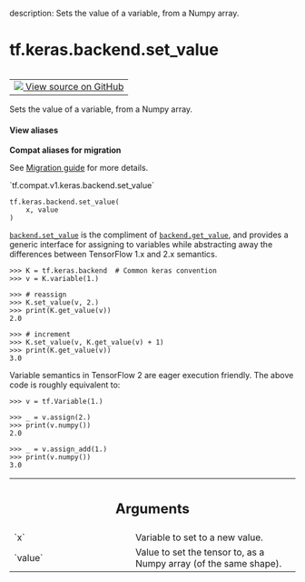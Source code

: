 description: Sets the value of a variable, from a Numpy array.

<div itemscope itemtype="http://developers.google.com/ReferenceObject">
<meta itemprop="name" content="tf.keras.backend.set_value" />
<meta itemprop="path" content="Stable" />
</div>

# tf.keras.backend.set_value

<!-- Insert buttons and diff -->

<table class="tfo-notebook-buttons tfo-api nocontent" align="left">
<td>
  <a target="_blank" href="https://github.com/tensorflow/tensorflow/blob/r2.2/tensorflow/python/keras/backend.py#L3336-L3371">
    <img src="https://www.tensorflow.org/images/GitHub-Mark-32px.png" />
    View source on GitHub
  </a>
</td>
</table>



Sets the value of a variable, from a Numpy array.

<section class="expandable">
  <h4 class="showalways">View aliases</h4>
  <p>
<b>Compat aliases for migration</b>
<p>See
<a href="https://www.tensorflow.org/guide/migrate">Migration guide</a> for
more details.</p>
<p>`tf.compat.v1.keras.backend.set_value`</p>
</p>
</section>

<pre class="devsite-click-to-copy prettyprint lang-py tfo-signature-link">
<code>tf.keras.backend.set_value(
    x, value
)
</code></pre>



<!-- Placeholder for "Used in" -->

<a href="../../../tf/keras/backend/set_value.md"><code>backend.set_value</code></a> is the compliment of <a href="../../../tf/keras/backend/get_value.md"><code>backend.get_value</code></a>, and provides
a generic interface for assigning to variables while abstracting away the
differences between TensorFlow 1.x and 2.x semantics.

```
>>> K = tf.keras.backend  # Common keras convention
>>> v = K.variable(1.)
```

```
>>> # reassign
>>> K.set_value(v, 2.)
>>> print(K.get_value(v))
2.0
```

```
>>> # increment
>>> K.set_value(v, K.get_value(v) + 1)
>>> print(K.get_value(v))
3.0
```

Variable semantics in TensorFlow 2 are eager execution friendly. The above 
code is roughly equivalent to:

```
>>> v = tf.Variable(1.)
```

```
>>> _ = v.assign(2.)
>>> print(v.numpy())
2.0
```

```
>>> _ = v.assign_add(1.)
>>> print(v.numpy())
3.0
```

<!-- Tabular view -->
 <table class="responsive fixed orange">
<colgroup><col width="214px"><col></colgroup>
<tr><th colspan="2"><h2 class="add-link">Arguments</h2></th></tr>

<tr>
<td>
`x`
</td>
<td>
Variable to set to a new value.
</td>
</tr><tr>
<td>
`value`
</td>
<td>
Value to set the tensor to, as a Numpy array
(of the same shape).
</td>
</tr>
</table>

